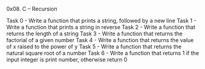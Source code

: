 0x08. C – Recursion

Task 0 - Write a function that prints a string, followed by a new line
Task 1 - Write a function that prints a string in reverse
Task 2 - Write a function that returns the length of a string
Task 3 - Write a function that returns the factorial of a given number
Task 4 - Write a function that returns the value of x raised to the power of y
Task 5 - Write a function that returns the natural square root of a number
Task 6 - Write a function that returns 1 if the input integer is print number, otherwise return 0

